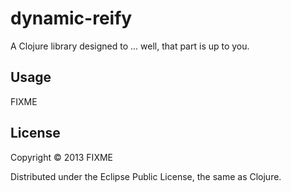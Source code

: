 # dynamic-reify

A Clojure library designed to ... well, that part is up to you.

## Usage

FIXME

## License

Copyright © 2013 FIXME

Distributed under the Eclipse Public License, the same as Clojure.
